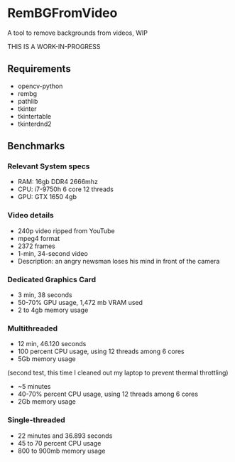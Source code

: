 # RemBGFromVideo
A tool to remove backgrounds from videos, WIP

THIS IS A WORK-IN-PROGRESS

## Requirements
- opencv-python
- rembg
- pathlib
- tkinter
- tkintertable
- tkinterdnd2

## Benchmarks

### Relevant System specs
- RAM: 16gb DDR4 2666mhz
- CPU: i7-9750h 6 core 12 threads
- GPU: GTX 1650 4gb

### Video details
- 240p video ripped from YouTube
- mpeg4 format
- 2372 frames
- 1-min, 34-second video
- Description: an angry newsman loses his mind in front of the camera

### Dedicated Graphics Card
- 3 min, 38 seconds
- 50-70% GPU usage, 1,472 mb VRAM used
- 2 to 4gb memory usage

### Multithreaded
- 12 min, 46.120 seconds
- 100 percent CPU usage, using 12 threads among 6 cores
- 5Gb memory usage

(second test, this time I cleaned out my laptop to prevent thermal throttling)
- ~5 minutes
- 40-70% percent CPU usage, using 12 threads among 6 cores
- 2Gb memory usage

### Single-threaded
- 22 minutes and 36.893 seconds
- 45 to 70 percent CPU usage
- 800 to 900mb memory usage